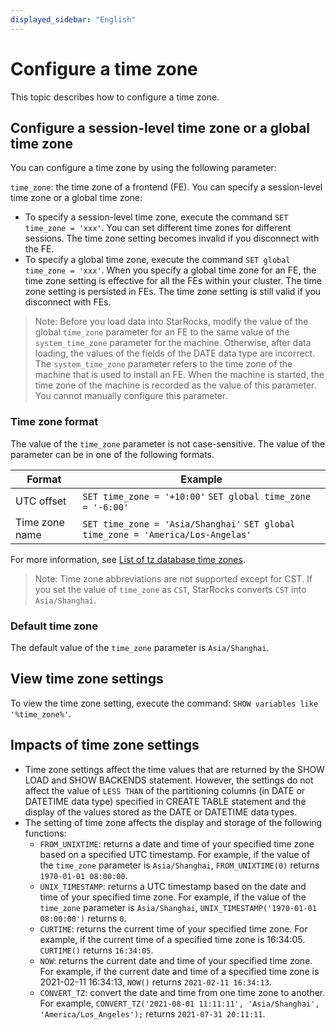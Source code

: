 ```yaml
---
displayed_sidebar: "English"
---
```


# Configure a time zone

This topic describes how to configure a time zone.

## Configure a session-level time zone or a global time zone

You can configure a time zone by using the following parameter:

`time_zone`: the time zone of a frontend (FE). You can specify a session-level time zone or a global time zone:

- To specify a session-level time zone, execute the command `SET time_zone = 'xxx'`. You can set different time zones for different sessions. The time zone setting becomes invalid if you disconnect with the FE.
- To specify a global time zone, execute the command `SET global time_zone = 'xxx'`. When you specify a global time zone for an FE, the time zone setting is effective for all the FEs within your cluster. The time zone setting is persisted in FEs. The time zone setting is still valid if you disconnect with FEs.

> Note: Before you load data into StarRocks, modify the value of the global `time_zone` parameter for an FE to the same value of the `system_time_zone` parameter for the machine. Otherwise, after data loading, the values of the fields of the DATE data type are incorrect. The `system_time_zone` parameter refers to the time zone of the machine that is used to install an FE. When the machine is started, the time zone of the machine is recorded as the value of this parameter. You cannot manually configure this parameter.

### Time zone format

The value of the `time_zone` parameter is not case-sensitive. The value of the parameter can be in one of the following formats.

| **Format**     | **Example**                                                  |
| -------------- | ------------------------------------------------------------ |
| UTC offset     | `SET time_zone = '+10:00'` `SET global time_zone = '-6:00'` |
| Time zone name | `SET time_zone = 'Asia/Shanghai'` `SET global time_zone = 'America/Los-Angelas'` |

For more information, see [List of tz database time zones](https://en.wikipedia.org/wiki/List_of_tz_database_time_zones).

> Note: Time zone abbreviations are not supported except for CST. If you set the value of `time_zone` as `CST`, StarRocks converts `CST` into `Asia/Shanghai`.

### Default time zone

The default value of the `time_zone` parameter is `Asia/Shanghai`.

## View time zone settings

To view the time zone setting, execute the command: `SHOW variables like '%time_zone%'`.

## Impacts of time zone settings

- Time zone settings affect the time values that are returned by the SHOW LOAD and SHOW BACKENDS statement. However, the settings do not affect the value of `LESS THAN` of the partitioning columns (in DATE or DATETIME data type) specified in CREATE TABLE statement and the display of the values stored as the DATE or DATETIME data types.
- The setting of time zone affects the display and storage of the following functions:
  - `FROM_UNIXTIME`: returns a date and time of your specified time zone based on a specified UTC timestamp. For example, if the value of the `time_zone` parameter is `Asia/Shanghai`, `FROM_UNIXTIME(0)` returns `1970-01-01 08:00:00`.
  - `UNIX_TIMESTAMP`: returns a UTC timestamp based on the date and time of your specified time zone. For example, if the value of the `time_zone` parameter is `Asia/Shanghai`, `UNIX_TIMESTAMP('1970-01-01 08:00:00')` returns `0`.
  - `CURTIME`: returns the current time of your specified time zone. For example, if the current time of a specified time zone is 16:34:05. `CURTIME()` returns `16:34:05`.
  - `NOW`: returns the current date and time of your specified time zone. For example, if the current date and time of a specified time zone is 2021-02-11 16:34:13, `NOW()` returns `2021-02-11 16:34:13`.
  - `CONVERT_TZ`: convert the date and time from one time zone to another. For example, `CONVERT_TZ('2021-08-01 11:11:11', 'Asia/Shanghai', 'America/Los_Angeles');` returns `2021-07-31 20:11:11`.